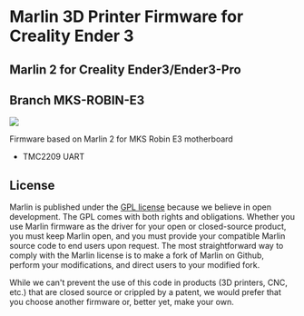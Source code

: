 # Marlin 3D Printer Firmware for Creality Ender 3

##  Marlin 2 for Creality Ender3/Ender3-Pro

## Branch MKS-ROBIN-E3
![](https://img.shields.io/badge/build-passing-success)<br>

Firmware based on Marlin 2 for MKS Robin E3 motherboard
* TMC2209 UART

## License

Marlin is published under the [GPL license](/LICENSE) because we believe in open development. The GPL comes with both rights and obligations. Whether you use Marlin firmware as the driver for your open or closed-source product, you must keep Marlin open, and you must provide your compatible Marlin source code to end users upon request. The most straightforward way to comply with the Marlin license is to make a fork of Marlin on Github, perform your modifications, and direct users to your modified fork.

While we can't prevent the use of this code in products (3D printers, CNC, etc.) that are closed source or crippled by a patent, we would prefer that you choose another firmware or, better yet, make your own.

